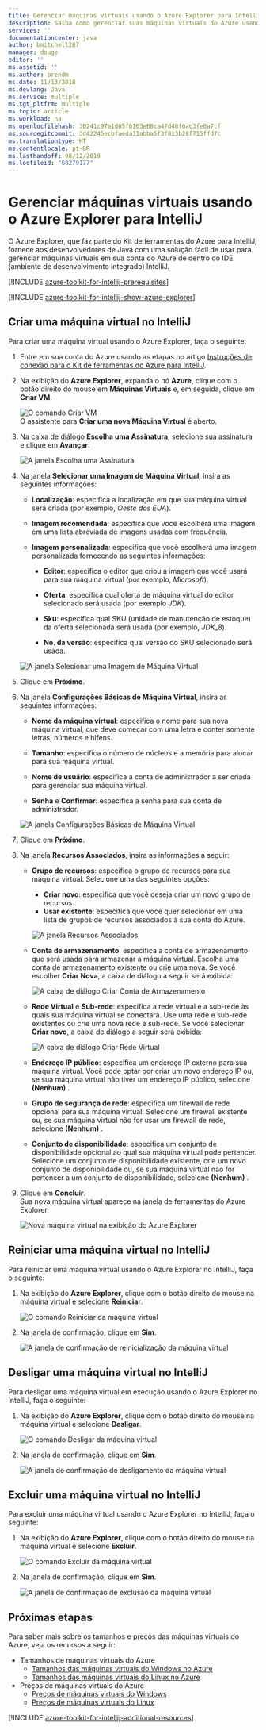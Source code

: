 ```yaml
---
title: Gerenciar máquinas virtuais usando o Azure Explorer para IntelliJ
description: Saiba como gerenciar suas máquinas virtuais do Azure usando o Azure Explorer para IntelliJ.
services: ''
documentationcenter: java
author: bmitchell287
manager: douge
editor: ''
ms.assetid: ''
ms.author: brendm
ms.date: 11/13/2018
ms.devlang: Java
ms.service: multiple
ms.tgt_pltfrm: multiple
ms.topic: article
ms.workload: na
ms.openlocfilehash: 30241c97a1d05fb163e68ca47d48f6ac3fe6a7cf
ms.sourcegitcommit: 3d42245ecbfaeda31abba5f3f813b28f715ffd7c
ms.translationtype: HT
ms.contentlocale: pt-BR
ms.lasthandoff: 08/12/2019
ms.locfileid: "68279177"
---
```

# <a name="manage-virtual-machines-by-using-the-azure-explorer-for-intellij"></a>Gerenciar máquinas virtuais usando o Azure Explorer para IntelliJ

O Azure Explorer, que faz parte do Kit de ferramentas do Azure para IntelliJ, fornece aos desenvolvedores de Java com uma solução fácil de usar para gerenciar máquinas virtuais em sua conta do Azure de dentro do IDE (ambiente de desenvolvimento integrado) IntelliJ.

[!INCLUDE [azure-toolkit-for-intellij-prerequisites](../includes/azure-toolkit-for-intellij-prerequisites.md)]

[!INCLUDE [azure-toolkit-for-intellij-show-azure-explorer](../includes/azure-toolkit-for-intellij-show-azure-explorer.md)]

## <a name="create-a-virtual-machine-in-intellij"></a>Criar uma máquina virtual no IntelliJ

Para criar uma máquina virtual usando o Azure Explorer, faça o seguinte: 

1. Entre em sua conta do Azure usando as etapas no artigo [Instruções de conexão para o Kit de ferramentas do Azure para IntelliJ].

2. Na exibição do **Azure Explorer**, expanda o nó **Azure**, clique com o botão direito do mouse em **Máquinas Virtuais** e, em seguida, clique em **Criar VM**. 

   ![O comando Criar VM][CR01]  
    O assistente para **Criar uma nova Máquina Virtual** é aberto.

3. Na caixa de diálogo **Escolha uma Assinatura**, selecione sua assinatura e clique em **Avançar**. 

   ![A janela Escolha uma Assinatura][CR02]

4. Na janela **Selecionar uma Imagem de Máquina Virtual**, insira as seguintes informações:

   * **Localização**: especifica a localização em que sua máquina virtual será criada (por exemplo, *Oeste dos EUA*). 

   * **Imagem recomendada**: especifica que você escolherá uma imagem em uma lista abreviada de imagens usadas com frequência.

   * **Imagem personalizada**: especifica que você escolherá uma imagem personalizada fornecendo as seguintes informações:

      * **Editor**: especifica o editor que criou a imagem que você usará para sua máquina virtual (por exemplo, *Microsoft*).

      * **Oferta**: especifica qual oferta de máquina virtual do editor selecionado será usada (por exemplo *JDK*).

      * **Sku**: especifica qual SKU (unidade de manutenção de estoque) da oferta selecionada será usada (por exemplo, *JDK_8*).

      * **No. da versão**: especifica qual versão do SKU selecionado será usada.

   ![A janela Selecionar uma Imagem de Máquina Virtual][CR03]

5. Clique em **Próximo**. 

6. Na janela **Configurações Básicas de Máquina Virtual**, insira as seguintes informações:

   * **Nome da máquina virtual**: especifica o nome para sua nova máquina virtual, que deve começar com uma letra e conter somente letras, números e hifens.

   * **Tamanho**: especifica o número de núcleos e a memória para alocar para sua máquina virtual.

   * **Nome de usuário**: especifica a conta de administrador a ser criada para gerenciar sua máquina virtual.

   * **Senha** e **Confirmar**: especifica a senha para sua conta de administrador.

   ![A janela Configurações Básicas de Máquina Virtual][CR04]

7. Clique em **Próximo**. 

8. Na janela **Recursos Associados**, insira as informações a seguir:

   * **Grupo de recursos**: especifica o grupo de recursos para sua máquina virtual. Selecione uma das seguintes opções:
      * **Criar novo**: especifica que você deseja criar um novo grupo de recursos.
      * **Usar existente**: especifica que você quer selecionar em uma lista de grupos de recursos associados à sua conta do Azure.

       ![A janela Recursos Associados][CR07]

   * **Conta de armazenamento**: especifica a conta de armazenamento que será usada para armazenar a máquina virtual. Escolha uma conta de armazenamento existente ou crie uma nova. Se você escolher **Criar Nova**, a caixa de diálogo a seguir será exibida:

      ![A caixa de diálogo Criar Conta de Armazenamento][CR05]

   * **Rede Virtual** e **Sub-rede**: especifica a rede virtual e a sub-rede às quais sua máquina virtual se conectará. Use uma rede e sub-rede existentes ou crie uma nova rede e sub-rede. Se você selecionar **Criar novo**, a caixa de diálogo a seguir será exibida:

      ![A caixa de diálogo Criar Rede Virtual][CR06]

   * **Endereço IP público**: especifica um endereço IP externo para sua máquina virtual. Você pode optar por criar um novo endereço IP ou, se sua máquina virtual não tiver um endereço IP público, selecione **(Nenhum)** . 

   * **Grupo de segurança de rede**: especifica um firewall de rede opcional para sua máquina virtual. Selecione um firewall existente ou, se sua máquina virtual não for usar um firewall de rede, selecione **(Nenhum)** . 

   * **Conjunto de disponibilidade**: especifica um conjunto de disponibilidade opcional ao qual sua máquina virtual pode pertencer. Selecione um conjunto de disponibilidade existente, crie um novo conjunto de disponibilidade ou, se sua máquina virtual não for pertencer a um conjunto de disponibilidade, selecione **(Nenhum)** .

9. Clique em **Concluir**.  
    Sua nova máquina virtual aparece na janela de ferramentas do Azure Explorer. 

   ![Nova máquina virtual na exibição do Azure Explorer][CR08]

## <a name="restart-a-virtual-machine-in-intellij"></a>Reiniciar uma máquina virtual no IntelliJ

Para reiniciar uma máquina virtual usando o Azure Explorer no IntelliJ, faça o seguinte:

1. Na exibição do **Azure Explorer**, clique com o botão direito do mouse na máquina virtual e selecione **Reiniciar**.

   ![O comando Reiniciar da máquina virtual][RE01]

2. Na janela de confirmação, clique em **Sim**. 

   ![A janela de confirmação de reinicialização da máquina virtual][RE02]

## <a name="shut-down-a-virtual-machine-in-intellij"></a>Desligar uma máquina virtual no IntelliJ

Para desligar uma máquina virtual em execução usando o Azure Explorer no IntelliJ, faça o seguinte:

1. Na exibição do **Azure Explorer**, clique com o botão direito do mouse na máquina virtual e selecione **Desligar**.

   ![O comando Desligar da máquina virtual][SH01]

2. Na janela de confirmação, clique em **Sim**. 

   ![A janela de confirmação de desligamento da máquina virtual][SH02]

## <a name="delete-a-virtual-machine-in-intellij"></a>Excluir uma máquina virtual no IntelliJ

Para excluir uma máquina virtual usando o Azure Explorer no IntelliJ, faça o seguinte:

1. Na exibição do **Azure Explorer**, clique com o botão direito do mouse na máquina virtual e selecione **Excluir**.

   ![O comando Excluir da máquina virtual][DE01]

2. Na janela de confirmação, clique em **Sim**. 

   ![A janela de confirmação de exclusão da máquina virtual][DE02]

## <a name="next-steps"></a>Próximas etapas

Para saber mais sobre os tamanhos e preços das máquinas virtuais do Azure, veja os recursos a seguir:

* Tamanhos de máquinas virtuais do Azure
  * [Tamanhos das máquinas virtuais do Windows no Azure]
  * [Tamanhos das máquinas virtuais do Linux no Azure]
* Preços de máquinas virtuais do Azure
  * [Preços de máquinas virtuais do Windows]
  * [Preços de máquinas virtuais do Linux]

[!INCLUDE [azure-toolkit-for-intellij-additional-resources](../includes/azure-toolkit-for-intellij-additional-resources.md)]

<!-- URL List -->

[Instruções de conexão para o Kit de ferramentas do Azure para IntelliJ]: ./azure-toolkit-for-intellij-sign-in-instructions.md
[Tamanhos das máquinas virtuais do Windows no Azure]: /azure/virtual-machines/virtual-machines-windows-sizes
[Tamanhos das máquinas virtuais do Linux no Azure]: /azure/virtual-machines/virtual-machines-linux-sizes
[Preços de máquinas virtuais do Windows]: https://azure.microsoft.com/pricing/details/virtual-machines/windows/
[Preços de máquinas virtuais do Linux]: https://azure.microsoft.com/pricing/details/virtual-machines/linux/

<!-- IMG List -->

[RE01]: media/azure-toolkit-for-intellij-managing-virtual-machines-using-azure-explorer/RE01.png
[RE02]: media/azure-toolkit-for-intellij-managing-virtual-machines-using-azure-explorer/RE02.png

[SH01]: media/azure-toolkit-for-intellij-managing-virtual-machines-using-azure-explorer/SH01.png
[SH02]: media/azure-toolkit-for-intellij-managing-virtual-machines-using-azure-explorer/SH02.png

[DE01]: media/azure-toolkit-for-intellij-managing-virtual-machines-using-azure-explorer/DE01.png
[DE02]: media/azure-toolkit-for-intellij-managing-virtual-machines-using-azure-explorer/DE02.png

[CR01]: media/azure-toolkit-for-intellij-managing-virtual-machines-using-azure-explorer/CR01.png
[CR02]: media/azure-toolkit-for-intellij-managing-virtual-machines-using-azure-explorer/CR02.png
[CR03]: media/azure-toolkit-for-intellij-managing-virtual-machines-using-azure-explorer/CR03.png
[CR04]: media/azure-toolkit-for-intellij-managing-virtual-machines-using-azure-explorer/CR04.png
[CR05]: media/azure-toolkit-for-intellij-managing-virtual-machines-using-azure-explorer/CR05.png
[CR06]: media/azure-toolkit-for-intellij-managing-virtual-machines-using-azure-explorer/CR06.png
[CR07]: media/azure-toolkit-for-intellij-managing-virtual-machines-using-azure-explorer/CR07.png
[CR08]: media/azure-toolkit-for-intellij-managing-virtual-machines-using-azure-explorer/CR08.png
